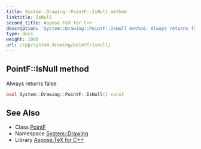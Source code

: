 ```yaml
---
title: System::Drawing::PointF::IsNull method
linktitle: IsNull
second_title: Aspose.TeX for C++
description: 'System::Drawing::PointF::IsNull method. Always returns false in C++.'
type: docs
weight: 1000
url: /cpp/system.drawing/pointf/isnull/
---
```

## PointF::IsNull method


Always returns false.

```cpp
bool System::Drawing::PointF::IsNull() const
```

## See Also

* Class [PointF](../)
* Namespace [System::Drawing](../../)
* Library [Aspose.TeX for C++](../../../)
